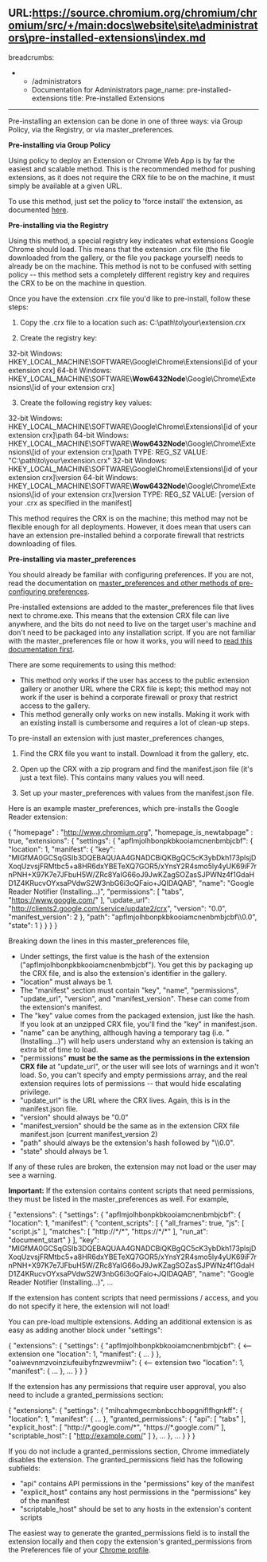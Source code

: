 URL:https://source.chromium.org/chromium/chromium/src/+/main:docs\website\site\administrators\pre-installed-extensions\index.md
---
breadcrumbs:
- - /administrators
  - Documentation for Administrators
page_name: pre-installed-extensions
title: Pre-installed Extensions
---

Pre-installing an extension can be done in one of three ways: via Group Policy,
via the Registry, or via master_preferences.

**Pre-installing via Group Policy**

Using policy to deploy an Extension or Chrome Web App is by far the easiest and
scalable method. This is the recommended method for pushing extensions, as it
does not require the CRX file to be on the machine, it must simply be available
at a given URL.

To use this method, just set the policy to 'force install' the extension, as
documented [here](/administrators/policy-list-3#ExtensionInstallForcelist).

**Pre-installing via the Registry**

Using this method, a special registry key indicates what extensions Google
Chrome should load. This means that the extension .crx file (the file downloaded
from the gallery, or the file you package yourself) needs to already be on the
machine. This method is not to be confused with setting policy -- this method
sets a completely different registry key and requires the CRX to be on the
machine in question.

Once you have the extension .crx file you'd like to pre-install, follow these
steps:

1. Copy the .crx file to a location such as: C:\\path\\to\\your\\extension.crx

2. Create the registry key:

32-bit Windows: HKEY_LOCAL_MACHINE\\SOFTWARE\\Google\\Chrome\\Extensions\\\[id
of your extension crx\] 64-bit Windows:
HKEY_LOCAL_MACHINE\\SOFTWARE\\**Wow6432Node**\\Google\\Chrome\\Extensions\\\[id
of your extension crx\]

3. Create the following registry key values:

32-bit Windows: HKEY_LOCAL_MACHINE\\SOFTWARE\\Google\\Chrome\\Extensions\\\[id
of your extension crx\]\\path 64-bit Windows:
HKEY_LOCAL_MACHINE\\SOFTWARE\\**Wow6432Node**\\Google\\Chrome\\Extensions\\\[id
of your extension crx\]\\path TYPE: REG_SZ VALUE:
"C:\\path\\to\\your\\extension.crx" 32-bit Windows:
HKEY_LOCAL_MACHINE\\SOFTWARE\\Google\\Chrome\\Extensions\\\[id of your extension
crx\]\\version 64-bit Windows:
HKEY_LOCAL_MACHINE\\SOFTWARE\\**Wow6432Node**\\Google\\Chrome\\Extensions\\\[id
of your extension crx\]\\version TYPE: REG_SZ VALUE: \[version of your .crx as
specified in the manifest\]

This method requires the CRX is on the machine; this method may not be flexible
enough for all deployments. However, it does mean that users can have an
extension pre-installed behind a corporate firewall that restricts downloading
of files.

**Pre-installing via master_preferences**

You should already be familiar with configuring preferences. If you are not,
read the documentation on [master_preferences and other methods of
pre-configuring preferences](/administrators/configuring-other-preferences).

Pre-installed extensions are added to the master_preferences file that lives
next to chrome.exe. This means that the extension CRX file can live anywhere,
and the bits do not need to live on the target user's machine and don't need to
be packaged into any installation script. If you are not familiar with the
master_preferences file or how it works, you will need to [read this
documentation first](/administrators/configuring-other-preferences).

There are some requirements to using this method:

*   This method only works if the user has access to the public
            extension gallery or another URL where the CRX file is kept; this
            method may not work if the user is behind a corporate firewall or
            proxy that restrict access to the gallery.
*   This method generally only works on new installs. Making it work
            with an existing install is cumbersome and requires a lot of
            clean-up steps.

To pre-install an extension with just master_preferences changes,

1. Find the CRX file you want to install. Download it from the gallery, etc.

2. Open up the CRX with a zip program and find the manifest.json file (it's just
a text file). This contains many values you will need.

3. Set up your master_preferences with values from the manifest.json file.

Here is an example master_preferences, which pre-installs the Google Reader
extension:

{ "homepage" : "http://www.chromium.org", "homepage_is_newtabpage" : true,
"extensions": { "settings": { "apflmjolhbonpkbkooiamcnenbmbjcbf": { "location":
1, "manifest": { "key":
"MIGfMA0GCSqGSIb3DQEBAQUAA4GNADCBiQKBgQC5cK3ybDkh173plsjDXoqUzvsjFRMtbc5+a8HR6dxYBETeXQ7GOR5/xYnsY2R4smo5ly4yUK69iF7rnPNH+X97K7e7JFbuH5W/ZRc8YaIG66oJ9JwKZagSOZasSJPWNz4f1GdaHD1Z4KRucvOYxsaPVdwS2W3nbG6i3oQFaio+JQIDAQAB",
"name": "Google Reader Notifier (Installing...)", "permissions": \[ "tabs",
"https://www.google.com/" \], "update_url":
"http://clients2.google.com/service/update2/crx", "version": "0.0",
"manifest_version": 2 }, "path": "apflmjolhbonpkbkooiamcnenbmbjcbf\\\\0.0",
"state": 1 } } } }

Breaking down the lines in this master_preferences file,

*   Under settings, the first value is the hash of the extension
            ("apflmjolhbonpkbkooiamcnenbmbjcbf"). You get this by packaging up
            the CRX file, and is also the extension's identifier in the gallery.
*   "location" must always be 1.
*   The "manifest" section must contain "key", "name", "permissions",
            "update_url", "version", and "manifest_version". These can come from
            the extension's manifest.
*   The "key" value comes from the packaged extension, just like the
            hash. If you look at an unzipped CRX file, you'll find the "key" in
            manifest.json.
*   "name" can be anything, although having a temporary tag (i.e.
            "(Installing...)") will help users understand why an extension is
            taking an extra bit of time to load.
*   "permissions" **must be the same as the permissions in the extension
            CRX file** at "update_url", or the user will see lots of warnings
            and it won't load. So, you can't specify and empty permissions
            array, and the real extension requires lots of permissions -- that
            would hide escalating privilege.
*   "update_url" is the URL where the CRX lives. Again, this is in the
            manifest.json file.
*   "version" should always be "0.0"
*   "manifest_version" should be the same as in the extension CRX file
            manifest.json (current manifest_version 2)
*   "path" should always be the extension's hash followed by "\\\\0.0".
*   "state" should always be 1.

If any of these rules are broken, the extension may not load or the user may see
a warning.

**Important:** If the extension contains content scripts that need permissions,
they must be listed in the master_preferences as well. For example,

{ "extensions": { "settings": { "apflmjolhbonpkbkooiamcnenbmbjcbf": {
"location": 1, "manifest": { "content_scripts": \[ { "all_frames": true, "js":
\[ "script.js" \], "matches": \[ "http://\*/\*", "https://\*/\*" \], "run_at":
"document_start" } \], "key":
"MIGfMA0GCSqGSIb3DQEBAQUAA4GNADCBiQKBgQC5cK3ybDkh173plsjDXoqUzvsjFRMtbc5+a8HR6dxYBETeXQ7GOR5/xYnsY2R4smo5ly4yUK69iF7rnPNH+X97K7e7JFbuH5W/ZRc8YaIG66oJ9JwKZagSOZasSJPWNz4f1GdaHD1Z4KRucvOYxsaPVdwS2W3nbG6i3oQFaio+JQIDAQAB",
"name": "Google Reader Notifier (Installing...)", ...

If the extension has content scripts that need permissions / access, and you do
not specify it here, the extension will not load!

You can pre-load multiple extensions. Adding an additional extension is as easy
as adding another block under "settings":

{ "extensions": { "settings": { "apflmjolhbonpkbkooiamcnenbmbjcbf": { &lt;--
extension one "location": 1, "manifest": { ... } },
"oaiwevnmzvoinziufeuibyfnzwevmiiw": { &lt;-- extension two "location": 1,
"manifest": { ... }, ... } } }

If the extension has any permissions that require user approval, you also need
to include a granted_permissions section:

{ "extensions": { "settings": { "mihcahmgecmbnbcchbopgniflfhgnkff": {
"location": 1, "manifest": { ... }, "granted_permissions": { "api": \[ "tabs"
\], "explicit_host": \[ "http://\*.google.com/\*", "https://\*.google.com/" \],
"scriptable_host": \[ "http://example.com/" \] }, ... }, ... } } }

If you do not include a granted_permissions section, Chrome immediately disables
the extension. The granted_permissions field has the following subfields:

*   "api" contains API permissions in the "permissions" key of the
            manifest
*   "explicit_host" contains any host permissions in the "permissions"
            key of the manifest
*   "scriptable_host" should be set to any hosts in the extension's
            content scripts

The easiest way to generate the granted_permissions field is to install the
extension locally and then copy the extension's granted_permissions from the
Preferences file of your [Chrome profile](/user-experience/user-data-directory).
